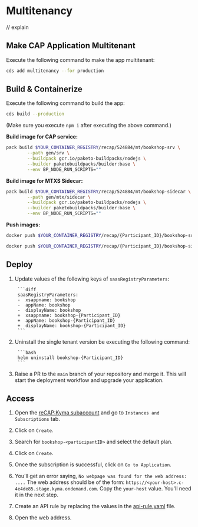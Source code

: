 # Multitenancy

// explain

## Make CAP Application Multitenant

Execute the following command to make the app multitenant:

```bash
cds add multitenancy --for production
```

## Build & Containerize

Execute the following command to build the app:

```bash
cds build --production
```

(Make sure you execute `npm i` after executing the above command.)

**Build image for CAP service:**

```bash
pack build $YOUR_CONTAINER_REGISTRY/recap/524884/mt/bookshop-srv \
        --path gen/srv \
        --buildpack gcr.io/paketo-buildpacks/nodejs \
        --builder paketobuildpacks/builder:base \
        --env BP_NODE_RUN_SCRIPTS=""
```

**Build image for MTXS Sidecar:**

```bash
pack build $YOUR_CONTAINER_REGISTRY/recap/524884/mt/bookshop-sidecar \
        --path gen/mtx/sidecar \
        --buildpack gcr.io/paketo-buildpacks/nodejs \
        --builder paketobuildpacks/builder:base \
        --env BP_NODE_RUN_SCRIPTS=""
```

**Push images:**

```bash
docker push $YOUR_CONTAINER_REGISTRY/recap/{Participant_ID}/bookshop-srv

docker push $YOUR_CONTAINER_REGISTRY/recap/{Participant_ID}/bookshop-sidecar
```

## Deploy

1. Update values of the following keys of `saasRegistryParameters`:

        ```diff
        saasRegistryParameters:
        -  xsappname: bookshop
        -  appName: bookshop
        -  displayName: bookshop
        +  xsappname: bookshop-{Participant_ID}
        +  appName: bookshop-{Participant_ID}
        +  displayName: bookshop-{Participant_ID}
        ```

2. Uninstall the single tenant version be executing the following command:

        ```bash
        helm uninstall bookshop-{Participant_ID}
        ```

3. Raise a PR to the `main` branch of your repository and merge it. This will start the deployment workflow and upgrade your application.

## Access

1. Open the [reCAP:Kyma subaccount](https://canary.cockpit.btp.int.sap/cockpit/#/globalaccount/6a8e3c4e-77ea-482c-b37b-4ce687a8bfe0/subaccount/0eef947e-8e50-4ffa-9676-51ae4db1976d/subaccountoverview) and go to `Instances and Subscriptions` tab.
2. Click on `Create`.
3. Search for `bookshop-<participantID>` and select the default plan.
4. Click on `Create`.
5. Once the subscription is successful, click on `Go to Application`.

6. You'll get an error saying, `No webpage was found for the web address: ....` The web address should be of the form: `https://<your-host>.c-4e4de85.stage.kyma.ondemand.com`. Copy the `your-host` value. You'll need it in the next step.

7. Create an API rule by replacing the values in the [api-rule.yaml](./../files/api-rule.yaml) file.
8. Open the web address.